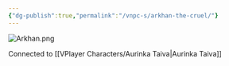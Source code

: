 ```yaml
---
{"dg-publish":true,"permalink":"/vnpc-s/arkhan-the-cruel/"}
---
```


![Arkhan.png](/img/user/Vaz%20Campaign/VImages/Arkhan.png)

Connected to [[VPlayer Characters/Aurinka Taiva\|Aurinka Taiva]]
